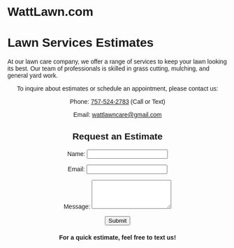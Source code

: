 # WattLawn.com
<!DOCTYPE html>
<html>
<head>
  <title>Lawn Services Estimates</title>
  <style>
    body {
      font-family: Arial, sans-serif;
      margin: 20px;
    }
    
    h1 {
      text-align: center;
    }
    
    p {
      margin-bottom: 10px;
    }
    
    .contact-info {
      text-align: center;
      margin-bottom: 30px;
    }
    
    .contact-info p {
      margin-bottom: 5px;
    }
    
    .contact-info p:last-child {
      margin-bottom: 0;
    }
    
    .form-container {
      text-align: center;
    }
    
    /* Uncomment the following lines if you want to include pictures */
    /*
    .image-container {
      text-align: center;
      margin-top: 20px;
    }
    */
    
    .estimate-text {
      text-align: center;
      font-weight: bold;
      margin-top: 20px;
    }
  </style>
</head>
<body>
  <h1>Lawn Services Estimates</h1>
  
  <p>At our lawn care company, we offer a range of services to keep your lawn looking its best. Our team of professionals is skilled in grass cutting, mulching, and general yard work.</p>
  
  <div class="contact-info">
    <p>To inquire about estimates or schedule an appointment, please contact us:</p>
    <p>Phone: <a href="tel:7575242783">757-524-2783</a> (Call or Text)</p>
    <p>Email: <a href="mailto:wattlawncare@gmail.com">wattlawncare@gmail.com</a></p>
  </div>
  
  <div class="form-container">
    <h2>Request an Estimate</h2>
    <form>
      <p>
        <label for="name">Name:</label>
        <input type="text" id="name" name="name" required>
      </p>
      <p>
        <label for="email">Email:</label>
        <input type="email" id="email" name="email" required>
      </p>
      <p>
        <label for="message">Message:</label>
        <textarea id="message" name="message" rows="4" required></textarea>
      </p>
      <p>
        <button type="submit">Submit</button>
      </p>
    </form>
  </div>
  
  <!-- Uncomment the following lines and replace "image1.jpg", "image2.jpg", and "image3.jpg" with your image filenames -->
  <!--
  <div class="image-container">
    <img src="image1.jpg" alt="Image 1">
    <img src="image2.jpg" alt="Image 2">
    <img src="image3.jpg" alt="Image 3">
  </div>
  -->
  
  <p class="estimate-text">For a quick estimate, feel free to text us!</p>
</body>
</html>
